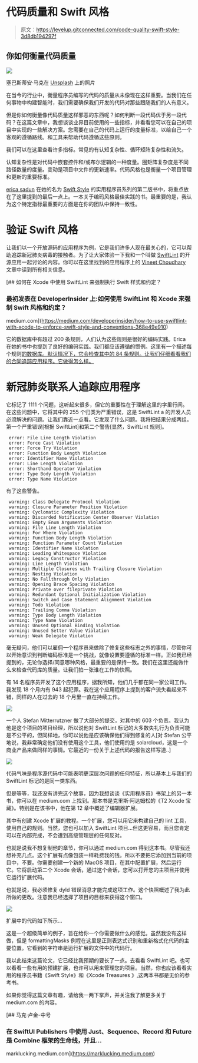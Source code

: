 # 代码质量和 Swift 风格

> 原文：<https://levelup.gitconnected.com/code-quality-swift-style-3d8db194297f>

## 你如何衡量代码质量

![](img/cca1f5610f57f5e72b8e88f48247838b.png)

塞巴斯蒂安·马克在 [Unsplash](https://unsplash.com/s/photos/matrix?utm_source=unsplash&utm_medium=referral&utm_content=creditCopyText) 上的照片

在当今的行业中，衡量程序员编写的代码的质量从未像现在这样重要。当我们在任何事物中构建智能时，我们需要确保我们开发的代码对那些跟随我们的人有意义。

但是你如何衡量像代码质量这样邪恶的东西呢？如何判断一段代码优于另一段代码？在这篇文章中，我想谈谈业界目前使用的一些指标，并看看您可以在自己的项目中实现的一些解决方案。您需要在自己的代码上运行的度量标准，以给自己一个客观的遵循路线。和工具来帮助代码遵循这些原则。

我们可以在这里查看许多指标。常见的有认知复杂性、循环矩阵复杂性和流失。

认知复杂性是对代码中嵌套控件和/或布尔逻辑的一种度量。圈矩阵复杂度是不同路径数量的度量。变动是项目中文件的更新速率。代码风格也是衡量一个项目管理和更新的重要标准。

[erica sadun](https://medium.com/u/38754f9f680a?source=post_page-----3d8db194297f--------------------------------) 在她的名为 [Swift Style](https://medium.com/pragmatic-programmers/table-of-contents-98b5d26fa1d7) 的实用程序员系列的第二版书中，将重点放在了这里提到的最后一点上。一本关于编码风格最佳实践的书。最重要的是，我认为这个特定指标最重要的方面是在你的团队中保持一致性。

# 验证 Swift 风格

让我们以一个开放源码的应用程序为例，它是我们许多人现在最关心的，它可以帮助追踪新冠肺炎病毒的接触者。为了让大家体验一下我和一个叫做 [SwiftLint](https://github.com/realm/SwiftLint) 的开源应用一起讨论的内容。你可以在这里找到的应用程序上的 [Vineet Choudhary](https://medium.com/u/a580dca0df7a?source=post_page-----3d8db194297f--------------------------------) 文章中读到所有相关信息。

[](https://medium.com/developerinsider/how-to-use-swiftlint-with-xcode-to-enforce-swift-style-and-conventions-368e49e910) [## 如何在 Xcode 中使用 SwiftLint 来强制执行 Swift 样式和约定？

### 最初发表在 DeveloperInsider 上:如何使用 SwiftLint 和 Xcode 来强制 Swift 风格和约定？

medium.com](https://medium.com/developerinsider/how-to-use-swiftlint-with-xcode-to-enforce-swift-style-and-conventions-368e49e910) 

它的数据库中有超过 200 条规则，人们认为这些规则是很好的编码实践。Erica 在她的书中也提到了良好的编码实践。我们都应该遵循的惯例。这里有一个描述每个规则[的数据库。默认情况下，它会检查其中的 84 条规则。让我们仔细看看我们的合同追踪应用程序。它做得怎么样。](https://realm.github.io/SwiftLint/rule-directory.html)

# 新冠肺炎联系人追踪应用程序

它标记了 1111 个问题，这听起来很多，但它的重要性在于理解这里的字里行间。在这些问题中，它将其中的 255 个归类为严重错误，这是 SwiftLint a 的开发人员必须解决的问题。让我们靠近一点看。它发现了什么问题。我将把结果分成两组。第一个严重错误[根据 SwiftLint]和第二个警告[显然，SwiftLint 规则]。

```
 error: File Line Length Violation
 error: Force Cast Violation
 error: Force Try Violation
 error: Function Body Length Violation
 error: Identifier Name Violation
 error: Line Length Violation
 error: Shorthand Operator Violation
 error: Type Body Length Violation
 error: Type Name Violation
```

有了这些警告。

```
 warning: Class Delegate Protocol Violation
 warning: Closure Parameter Position Violation
 warning: Cyclomatic Complexity Violation
 warning: Discarded Notification Center Observer Violation
 warning: Empty Enum Arguments Violation
 warning: File Line Length Violation
 warning: For Where Violation
 warning: Function Body Length Violation
 warning: Function Parameter Count Violation
 warning: Identifier Name Violation
 warning: Leading Whitespace Violation
 warning: Legacy Constructor Violation
 warning: Line Length Violation
 warning: Multiple Closures with Trailing Closure Violation
 warning: Nesting Violation
 warning: No Fallthrough Only Violation
 warning: Opening Brace Spacing Violation
 warning: Private over fileprivate Violation
 warning: Redundant Optional Initialization Violation
 warning: Switch and Case Statement Alignment Violation
 warning: Todo Violation
 warning: Trailing Comma Violation
 warning: Type Body Length Violation
 warning: Type Name Violation
 warning: Unused Optional Binding Violation
 warning: Unused Setter Value Violation
 warning: Weak Delegate Violation
```

毫无疑问，他们可以雇佣一个程序员来做除了修复这些标志之外的事情，尽管你可以开始意识到判断编码标准是一个挑战，就像设置要遵循的标准一样。正如我已经提到的，无论你选择/同意哪种风格，最重要的是保持一致。我们在这里还能做什么来检查代码库的质量。让我们拍一张谁在工作的快照。

有 14 名程序员开发了这个应用程序，据我所知，他们几乎都在同一家公司工作。我发现 18 个月内有 943 起犯罪。我在这个应用程序上提到的客户流失看起来不错，同样的人在过去的 18 个月里一直在持续工作。

![](img/061625b5e56af5a0e3d15102c943d6ce.png)

一个人 Stefan Mitterrutzner 做了大部分的提交，对其中的 603 个负责。我认为他是这个项目的项目经理，所以说他对 SwiftLint 标记的大多数失礼行为负责可能是不公平的，但同样地，你可以说他是应该确保他们得到修复的人[对 Stefan 公平地说，我非常确定他们没有使用这个工具，他们使用的是 solarcloud，这是一个商业产品来做同样的事情。它最近的一份关于上述代码的报告这样写道..]

![](img/12f93eddbf1c155723c4f3eaeb2979e5.png)

代码气味是程序源代码中可能表明更深层次问题的任何特征，所以基本上与我们的 SwiftLint 标记的是同一类东西。

但是等等，我还没有讲完这个故事，因为我想谈谈《实用程序员》书架上的另一本书，你可以在 medium.com 上找到。那本书是克里斯·阿达姆松的《T2 Xcode 宝藏》。特别是在该书中，他在第 12 章中概述了编辑器扩展。

其中有创建 Xcode 扩展的教程。一个扩展，您可以用它来构建自己的 lint 工具，使用自己的规则。当然，您也可以加入 SwiftLint 项目…但这更容易，而且您肯定可以在内部完成，不会遭到高级管理层的任何反对。

也就是说我不想复制他的章节，你可以通过 medium.com 得到这本书。尽管我还想补充几点。这个扩展有点像包装一样耗费我的钱。所以不要把它添加到当前的项目中，不要。你需要创建一个新的 MacOS 项目，在其中配置扩展，然后运行它。它将启动第二个 Xcode 会话，通过这个会话，您可以打开您的主项目并使用它运行扩展代码。

也就是说，我必须修复 dyld 错误消息才能完成这项工作。这个快照概述了我为此所做的更改。注意我已经选择了项目的目标来获得这个窗口。

![](img/1b7728c8b2103ec4156c3576e5356b40.png)

扩展中的代码如下所示…

这是一个超级简单的例子，旨在给你一个你需要做什么的感觉。虽然我没有这样做，但是 formattingMasks 例程在这里是正则表达式识别和重新格式化代码的主要位置。它看到的字符串是运行扩展的文件中的代码行。

我以此结束这篇论文，它已经比我预期的要长了一点。去看看 SwiftLint 吧。也可以看看一些有用的预建扩展，也许可以用来管理您的项目。当然，你也应该看看实用的程序员书籍《Swift Style》和《Xcode Treasures 》,这两本书都是无价的参考书。

如果你觉得这篇文章有趣，请给我一两下掌声，并关注我了解更多关于 medium.com 的内容。

[](https://marklucking.medium.com) [## 马克·卢金-中号

### 在 SwiftUI Publishers 中使用 Just、Sequence、Record 和 Future 是 Combine 框架的生命线，并且…

marklucking.medium.com](https://marklucking.medium.com)
